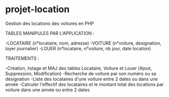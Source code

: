 # projet-location
Gestion des locations des voitures en PHP

TABLES MANIPULES PAR L'APPLICATION :

-LOCATAIRE (n°locataire, nom, adresse)
-VOITURE (n°voiture, designation, loyer journalier)
-LOUER (n°locataire, n°voiture, nb jour, date location)

TRAITEMENTS :

-Création, listage et MAJ des tables Locataire, Voiture et Louer (Ajout, Suppression, Modification)
-Recherche de voiture par son numéro ou sa désignation
-Liste des locataires d'une voiture entre 2 dates ou dans une année
-Calculer l'effectif des locataires et le montant total des locations par voiture dans une année ou entre 2 dates
